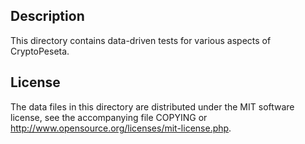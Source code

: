 Description
------------

This directory contains data-driven tests for various aspects of CryptoPeseta.

License
--------

The data files in this directory are distributed under the MIT software
license, see the accompanying file COPYING or
http://www.opensource.org/licenses/mit-license.php.

